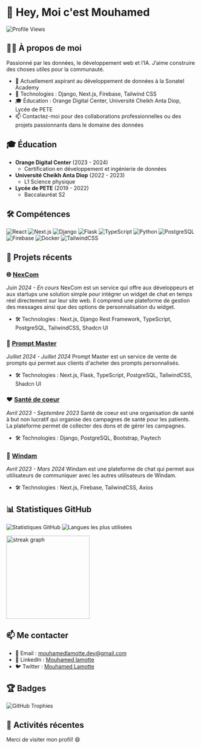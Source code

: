 # 👋 Hey, Moi c'est Mouhamed

![Profile Views](https://komarev.com/ghpvc/?username=mouhamedlamotte&color=blue)

## 🧑‍💻 À propos de moi

Passionné par les données, le développement web et l’IA. J’aime construire des choses utiles pour la communauté.

- 🌱 Actuellement aspirant au développement de données à la Sonatel Academy
- 💬 Technologies : Django, Next.js, Firebase, Tailwind CSS
- 🎓 Éducation : Orange Digital Center, Université Cheikh Anta Diop, Lycée de PETE
- 📫 Contactez-moi pour des collaborations professionnelles ou des projets passionnants dans le domaine des données

## 🎓 Éducation

- **Orange Digital Center** (2023 - 2024)
  - Certification en développement et ingénierie de données
- **Université Cheikh Anta Diop** (2022 - 2023)
  - L1 Science physique
- **Lycée de PETE** (2019 - 2022)
  - Baccalauréat S2

## 🛠️ Compétences

![React](https://img.shields.io/badge/-React-61DAFB?style=flat-square&logo=react&logoColor=black)
![Next.js](https://img.shields.io/badge/-Next.js-000000?style=flat-square&logo=next.js&logoColor=white)
![Django](https://img.shields.io/badge/-Django-092E20?style=flat-square&logo=django&logoColor=white)
![Flask](https://img.shields.io/badge/-Flask-000000?style=flat-square&logo=flask&logoColor=white)
![TypeScript](https://img.shields.io/badge/-TypeScript-3178C6?style=flat-square&logo=typescript&logoColor=white)
![Python](https://img.shields.io/badge/-Python-3776AB?style=flat-square&logo=python&logoColor=white)
![PostgreSQL](https://img.shields.io/badge/-PostgreSQL-336791?style=flat-square&logo=postgresql&logoColor=white)
![Firebase](https://img.shields.io/badge/-Firebase-FFCA28?style=flat-square&logo=firebase&logoColor=black)
![Docker](https://img.shields.io/badge/-Docker-2496ED?style=flat-square&logo=docker&logoColor=white)
![TailwindCSS](https://img.shields.io/badge/-TailwindCSS-38B2AC?style=flat-square&logo=tailwind-css&logoColor=white)

## 🚀 Projets récents

### 🌐 [NexCom](https://github.com/MouhamedLamotte/NexCom)
*Juin 2024 - En cours*
NexCom est un service qui offre aux développeurs et aux startups une solution simple pour intégrer un widget de chat en temps réel directement sur leur site web. Il comprend une plateforme de gestion des messages ainsi que des options de personnalisation du widget.

- 🛠️ Technologies : Next.js, Django Rest Framework, TypeScript, PostgreSQL, TailwindCSS, Shadcn UI

### 💬 [Prompt Master](https://github.com/MouhamedLamotte/PromptMaster)
*Juillet 2024 - Juillet 2024*
Prompt Master est un service de vente de prompts qui permet aux clients d'acheter des prompts personnalisés.

- 🛠️ Technologies : Next.js, Flask, TypeScript, PostgreSQL, TailwindCSS, Shadcn UI

### ❤️ [Santé de coeur](https://github.com/MouhamedLamotte/SantedeCoeur)
*Avril 2023 - Septembre 2023*
Santé de coeur est une organisation de santé à but non lucratif qui organise des campagnes de santé pour les patients. La plateforme permet de collecter des dons et de gérer les campagnes.

- 🛠️ Technologies : Django, PostgreSQL, Bootstrap, Paytech

### 💬 [Windam](https://github.com/MouhamedLamotte/Windam)
*Avril 2023 - Mars 2024*
Windam est une plateforme de chat qui permet aux utilisateurs de communiquer avec les autres utilisateurs de Windam.

- 🛠️ Technologies : Next.js, Firebase, TailwindCSS, Axios

## 📊 Statistiques GitHub

![Statistiques GitHub](https://github-readme-stats.vercel.app/api?username=mouhamedlamotte&show_icons=true&theme=radical)
![Langues les plus utilisées](https://github-readme-stats.vercel.app/api/top-langs/?username=mouhamedlamotte&layout=compact&theme=radical)

<div align="start">
  <img src="https://streak-stats.demolab.com?user=mouhamedlamotte&locale=en&mode=daily&theme=dark&hide_border=false&border_radius=5&order=3" height="220" alt="streak graph"  />
</div>

## 📫 Me contacter

- 📧 Email : [mouhamedlamotte.dev@gmail.com](mailto:mouhamedlamotte.dev@gmail.com)
- 💼 LinkedIn : [Mouhamed lamotte](https://www.linkedin.com/in/mouhamedlamotte)
- 🐦 Twitter : [Mouhamed Lamotte](https://twitter.com/mouhamedlamotte)

## 🏆 Badges

![GitHub Trophies](https://github-profile-trophy.vercel.app/?username=mouhamedlamotte&theme=onedark)

## 🔧 Activités récentes

<!--START_SECTION:activity
1. 🎉 Terminé [Nom de l'activité ou du projet]
2. 📝 Édité [Nom du fichier]
END_SECTION:activity-->

Merci de visiter mon profil! 😄
